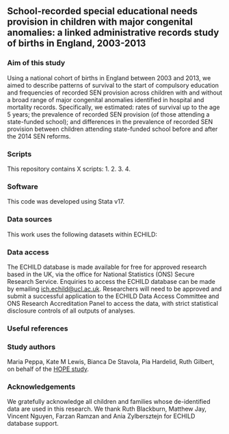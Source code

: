 ## School-recorded special educational needs provision in children with major congenital anomalies: a linked administrative records study of births in England, 2003-2013
### Aim of this study
Using a national cohort of births in England between 2003 and 2013, we aimed to describe patterns of survival to the start of compulsory education and frequencies of recorded SEN provision across children with and without a broad range of major congenital anomalies identified in hospital and mortality records. Specifically, we estimated: rates of survival up to the age 5 years; the prevalence of recorded SEN provision (of those attending a state-funded school); and differences in the prevalence of recorded SEN provision between children attending state-funded school before and after the 2014 SEN reforms. 
### Scripts
This repository contains X scripts:
1.
2.
3.
4.
### Software
This code was developed using Stata v17.
### Data sources
This work uses the following datasets within ECHILD:

### Data access
The ECHILD database is made available for free for approved research based in the UK, via the office for National Statistics (ONS) Secure Research Service. Enquiries to access the ECHILD database can be made by emailing ich.echild@ucl.ac.uk. Researchers will need to be approved and submit a successful application to the ECHILD Data Access Committee and ONS Research Accreditation Panel to access the data, with strict statistical disclosure controls of all outputs of analyses.
### Useful references

### Study authors
Maria Peppa, Kate M Lewis, Bianca De Stavola, Pia Hardelid, Ruth Gilbert, on behalf of the [HOPE study](https://www.ucl.ac.uk/child-health/research/population-policy-and-practice-research-and-teaching-department/cenb-clinical-30).
### Acknowledgements
We gratefully acknowledge all children and families whose de-identified data are used in this research. We thank Ruth Blackburn, Matthew Jay, Vincent Nguyen, Farzan Ramzan and Ania Zylbersztejn for ECHILD database support.
